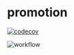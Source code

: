# promotion

[![codecov](https://codecov.io/gh/pradist/promotion/branch/main/graph/badge.svg?token=VGO3AQ6D5S)](https://codecov.io/gh/pradist/promotion)

![workflow](https://github.com/pradist/promotion/actions/workflows/go.yaml/badge.svg)
